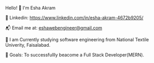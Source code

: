 Hello! 👋 I'm Esha Akram

💼 Linkedin: https://www.linkedin.com/in/esha-akram-4672b9205/ 

📬 Email me at: eshawebengineer@gmail.com

🔭 I am Currently studying software engineering from National Textile Univerity, Faisalabad.

🥅 Goals: To successfullly beacome a Full Stack Developer(MERN).
